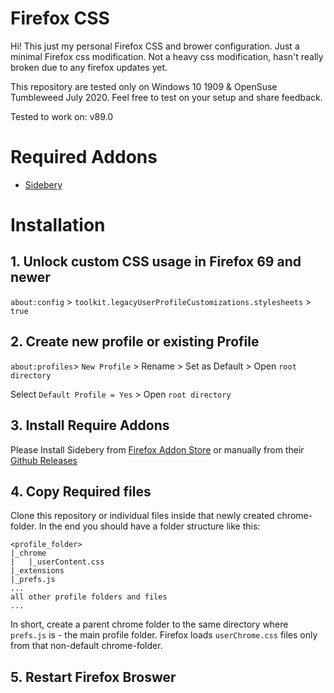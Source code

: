 # Firefox CSS

Hi! This just my personal Firefox CSS and brower configuration. Just a minimal Firefox css modification. Not a heavy css modification, hasn't really broken due to any firefox updates yet. 

This repository are tested only on Windows 10 1909 & OpenSuse Tumbleweed July 2020. Feel free to test on your setup and share feedback. 

Tested to work on: v89.0 

# Required Addons

- [Sidebery](https://github.com/mbnuqw/sidebery/)

# Installation 
## 1. Unlock custom CSS usage in Firefox 69 and newer

`about:config` > `toolkit.legacyUserProfileCustomizations.stylesheets` > `true`

## 2. Create new profile or existing Profile

`about:profiles`> `New Profile` > Rename > Set as Default > Open `root directory` 

Select `Default Profile = Yes` > Open `root directory` 

## 3. Install Require Addons

Please Install Sidebery from [Firefox Addon Store](https://addons.mozilla.org/en-US/firefox/addon/sidebery/) or manually from their [Github Releases](https://github.com/mbnuqw/sidebery/)


## 4. Copy Required files
Clone this repository or individual files inside that newly created chrome-folder. In the end you should have a folder structure like this:

```
<profile_folder>
|_chrome
|   |_userContent.css
|_extensions
|_prefs.js
...
all other profile folders and files
...

```

In short, create a parent chrome folder to the same directory where `prefs.js` is - the main profile folder. Firefox loads `userChrome.css` files only from that non-default chrome-folder.

## 5. Restart Firefox Broswer 
